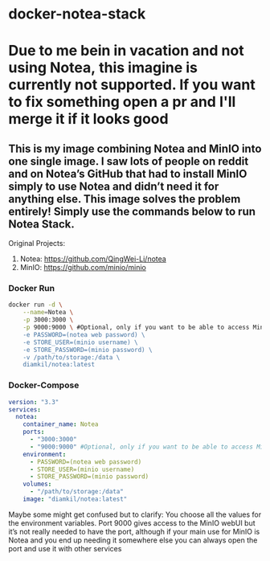 # docker-notea-stack

# Due to me bein in vacation and not using Notea, this imagine is currently not supported. If you want to fix something open a pr and I'll merge it if it looks good

## This is my image combining Notea and MinIO into one single image. I saw lots of people on reddit and on Notea’s GitHub that had to install MinIO simply to use Notea and didn’t need it for anything else. This image solves the problem entirely! Simply use the commands below to run Notea Stack.

Original Projects:

1. Notea: https://github.com/QingWei-Li/notea
2. MinIO: https://github.com/minio/minio

### Docker Run

```bash
docker run -d \
    --name=Notea \
    -p 3000:3000 \
    -p 9000:9000 \ #Optional, only if you want to be able to access MinIO's interface
    -e PASSWORD=(notea web password) \
    -e STORE_USER=(minio username) \
    -e STORE_PASSWORD=(minio password) \
    -v /path/to/storage:/data \
    diamkil/notea:latest
```

### Docker-Compose

```yaml
version: "3.3"
services:
  notea:
    container_name: Notea
    ports:
      - "3000:3000"
      - "9000:9000" #Optional, only if you want to be able to access MinIO's interface
    environment:
      - PASSWORD=(notea web password)
      - STORE_USER=(minio username)
      - STORE_PASSWORD=(minio password)
    volumes:
      - "/path/to/storage:/data"
    image: "diamkil/notea:latest"
```

Maybe some might get confused but to clarify: You choose all the values for the environment variables. Port 9000 gives access to the MinIO webUI but it’s not really needed to have the port, although if your main use for MinIO is Notea and you end up needing it somewhere else you can always open the port and use it with other services
